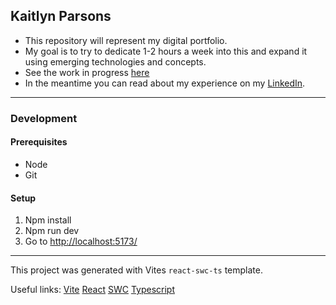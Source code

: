 ## Kaitlyn Parsons
- This repository will represent my digital portfolio.
- My goal is to try to dedicate 1-2 hours a week into this and expand it using emerging technologies and concepts.
- See the work in progress [here](gh-pages)
- In the meantime you can read about my experience on my [LinkedIn](https://www.linkedin.com/in/kpars/).

---
### Development
#### Prerequisites
- Node
- Git


#### Setup
1. Npm install
2. Npm run dev
3. Go to [http://localhost:5173/](http://localhost:5173/)

---
This project was generated with Vites `react-swc-ts` template.

Useful links:
[Vite][vite]
[React][react]
[SWC][swc]
[Typescript][ts]

[vite]: https://vitejs.dev/guide/
[react]: https://reactjs.org/
[swc]: https://swc.rs/
[ts]: https://www.typescriptlang.org/

[gh-pages]: https://kaitlynparsons.github.io/KaitlynParsons/
